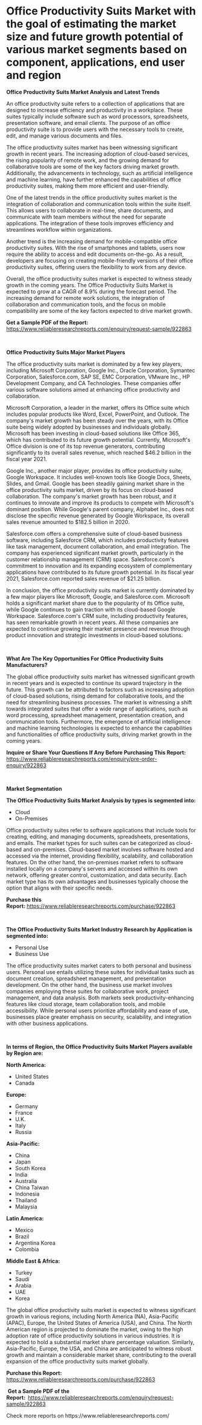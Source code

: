 <p><h1>Office Productivity Suits Market with the goal of estimating the market size and future growth potential of various market segments based on component, applications, end user and region</h1></p><p><strong>Office Productivity Suits Market Analysis and Latest Trends</strong></p>
<p><p>An office productivity suite refers to a collection of applications that are designed to increase efficiency and productivity in a workplace. These suites typically include software such as word processors, spreadsheets, presentation software, and email clients. The purpose of an office productivity suite is to provide users with the necessary tools to create, edit, and manage various documents and files.</p><p>The office productivity suites market has been witnessing significant growth in recent years. The increasing adoption of cloud-based services, the rising popularity of remote work, and the growing demand for collaborative tools are some of the key factors driving market growth. Additionally, the advancements in technology, such as artificial intelligence and machine learning, have further enhanced the capabilities of office productivity suites, making them more efficient and user-friendly.</p><p>One of the latest trends in the office productivity suites market is the integration of collaboration and communication tools within the suite itself. This allows users to collaborate in real-time, share documents, and communicate with team members without the need for separate applications. The integration of these tools improves efficiency and streamlines workflow within organizations.</p><p>Another trend is the increasing demand for mobile-compatible office productivity suites. With the rise of smartphones and tablets, users now require the ability to access and edit documents on-the-go. As a result, developers are focusing on creating mobile-friendly versions of their office productivity suites, offering users the flexibility to work from any device.</p><p>Overall, the office productivity suites market is expected to witness steady growth in the coming years. The Office Productivity Suits Market is expected to grow at a CAGR of 8.9% during the forecast period. The increasing demand for remote work solutions, the integration of collaboration and communication tools, and the focus on mobile compatibility are some of the key factors expected to drive market growth.</p></p>
<p><strong>Get a Sample PDF of the Report:&nbsp;</strong> <a href="https://www.reliableresearchreports.com/enquiry/request-sample/922863">https://www.reliableresearchreports.com/enquiry/request-sample/922863</a></p>
<p>&nbsp;</p>
<p><strong>Office Productivity Suits Major Market Players</strong></p>
<p><p>The office productivity suits market is dominated by a few key players, including Microsoft Corporation, Google Inc., Oracle Corporation, Symantec Corporation, Salesforce.com, SAP SE, EMC Corporation, VMware Inc., HP Development Company, and CA Technologies. These companies offer various software solutions aimed at enhancing office productivity and collaboration.</p><p>Microsoft Corporation, a leader in the market, offers its Office suite which includes popular products like Word, Excel, PowerPoint, and Outlook. The company's market growth has been steady over the years, with its Office suite being widely adopted by businesses and individuals globally. Microsoft has been investing in cloud-based solutions like Office 365, which has contributed to its future growth potential. Currently, Microsoft's Office division is one of its top revenue generators, contributing significantly to its overall sales revenue, which reached $46.2 billion in the fiscal year 2021.</p><p>Google Inc., another major player, provides its office productivity suite, Google Workspace. It includes well-known tools like Google Docs, Sheets, Slides, and Gmail. Google has been steadily gaining market share in the office productivity suits market, driven by its focus on cloud-based collaboration. The company's market growth has been robust, and it continues to innovate and improve its products to compete with Microsoft's dominant position. While Google's parent company, Alphabet Inc., does not disclose the specific revenue generated by Google Workspace, its overall sales revenue amounted to $182.5 billion in 2020.</p><p>Salesforce.com offers a comprehensive suite of cloud-based business software, including Salesforce CRM, which includes productivity features like task management, document collaboration, and email integration. The company has experienced significant market growth, particularly in the customer relationship management (CRM) space. Salesforce.com's commitment to innovation and its expanding ecosystem of complementary applications have contributed to its future growth potential. In its fiscal year 2021, Salesforce.com reported sales revenue of $21.25 billion.</p><p>In conclusion, the office productivity suits market is currently dominated by a few major players like Microsoft, Google, and Salesforce.com. Microsoft holds a significant market share due to the popularity of its Office suite, while Google continues to gain traction with its cloud-based Google Workspace. Salesforce.com's CRM suite, including productivity features, has seen remarkable growth in recent years. All these companies are expected to continue growing their market presence and revenue through product innovation and strategic investments in cloud-based solutions.</p></p>
<p>&nbsp;</p>
<p><strong>What Are The Key Opportunities For Office Productivity Suits Manufacturers?</strong></p>
<p><p>The global office productivity suits market has witnessed significant growth in recent years and is expected to continue its upward trajectory in the future. This growth can be attributed to factors such as increasing adoption of cloud-based solutions, rising demand for collaborative tools, and the need for streamlining business processes. The market is witnessing a shift towards integrated suites that offer a wide range of applications, such as word processing, spreadsheet management, presentation creation, and communication tools. Furthermore, the emergence of artificial intelligence and machine learning technologies is expected to enhance the capabilities and functionalities of office productivity suits, driving market growth in the coming years.</p></p>
<p><strong>Inquire or Share Your Questions If Any Before Purchasing This Report:</strong> <a href="https://www.reliableresearchreports.com/enquiry/pre-order-enquiry/922863">https://www.reliableresearchreports.com/enquiry/pre-order-enquiry/922863</a></p>
<p>&nbsp;</p>
<p><strong>Market Segmentation</strong></p>
<p><strong>The Office Productivity Suits Market Analysis by types is segmented into:</strong></p>
<p><ul><li>Cloud</li><li>On-Premises</li></ul></p>
<p><p>Office productivity suites refer to software applications that include tools for creating, editing, and managing documents, spreadsheets, presentations, and emails. The market types for such suites can be categorized as cloud-based and on-premises. Cloud-based market involves software hosted and accessed via the internet, providing flexibility, scalability, and collaboration features. On the other hand, the on-premises market refers to software installed locally on a company's servers and accessed within its own network, offering greater control, customization, and data security. Each market type has its own advantages and businesses typically choose the option that aligns with their specific needs.</p></p>
<p><strong>Purchase this Report:&nbsp;</strong><a href="https://www.reliableresearchreports.com/purchase/922863">https://www.reliableresearchreports.com/purchase/922863</a></p>
<p>&nbsp;</p>
<p><strong>The Office Productivity Suits Market Industry Research by Application is segmented into:</strong></p>
<p><ul><li>Personal Use</li><li>Business Use</li></ul></p>
<p><p>The office productivity suites market caters to both personal and business users. Personal use entails utilizing these suites for individual tasks such as document creation, spreadsheet management, and presentation development. On the other hand, the business use market involves companies employing these suites for collaborative work, project management, and data analysis. Both markets seek productivity-enhancing features like cloud storage, team collaboration tools, and mobile accessibility. While personal users prioritize affordability and ease of use, businesses place greater emphasis on security, scalability, and integration with other business applications.</p></p>
<p>&nbsp;</p>
<p><strong>In terms of Region, the Office Productivity Suits Market Players available by Region are:</strong></p>
<p>
    <p> <strong> North America: </strong>
        <ul>
            <li>United States</li>
            <li>Canada</li>
        </ul>
        </p> 
    <p> <strong> Europe: </strong>
        <ul>
            <li>Germany</li>
            <li>France</li>
            <li>U.K.</li>
            <li>Italy</li>
            <li>Russia</li>
        </ul>
        </p> 
    <p> <strong> Asia-Pacific: </strong>
        <ul>
            <li>China</li>
            <li>Japan</li>
            <li>South Korea</li>
            <li>India</li>
            <li>Australia</li>
            <li>China Taiwan</li>
            <li>Indonesia</li>
            <li>Thailand</li>
            <li>Malaysia</li>
        </ul>
        </p> 
    <p> <strong> Latin America: </strong>
        <ul>
            <li>Mexico</li>
            <li>Brazil</li>
            <li>Argentina Korea</li>
            <li>Colombia</li>
        </ul>
        </p> 
    <p> <strong> Middle East & Africa: </strong>
        <ul>
            <li>Turkey</li>
            <li>Saudi</li>
            <li>Arabia</li>
            <li>UAE</li>
            <li>Korea</li>
        </ul>
    </p>
    </p>
<p><p>The global office productivity suits market is expected to witness significant growth in various regions, including North America (NA), Asia-Pacific (APAC), Europe, the United States of America (USA), and China. The North American region is projected to dominate the market, owing to the high adoption rate of office productivity solutions in various industries. It is expected to hold a substantial market share percentage valuation. Similarly, Asia-Pacific, Europe, the USA, and China are anticipated to witness robust growth and maintain a considerable market share, contributing to the overall expansion of the office productivity suits market globally.</p></p>
<p><strong>Purchase this Report: </strong><a href="https://www.reliableresearchreports.com/purchase/922863">https://www.reliableresearchreports.com/purchase/922863</a></p>
<p>&nbsp;<strong>Get a Sample PDF of the Report:&nbsp;&nbsp;</strong><a href="https://www.reliableresearchreports.com/enquiry/request-sample/922863">https://www.reliableresearchreports.com/enquiry/request-sample/922863</a></p>
<p><strong></strong></p>
<p>Check more reports on https://www.reliableresearchreports.com/</p>